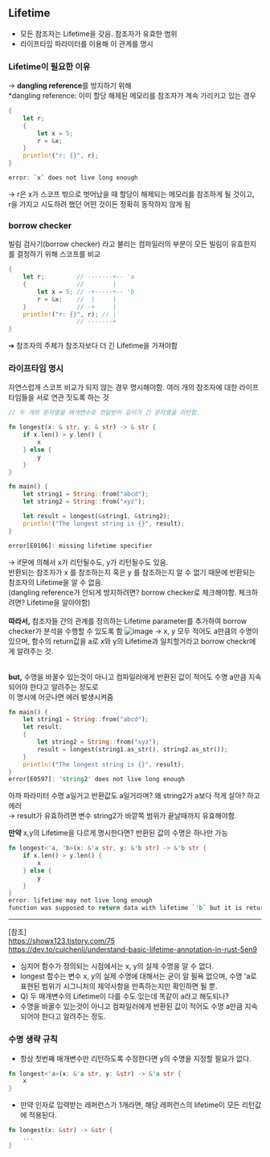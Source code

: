 ## Lifetime
- 모든 참조자는 Lifetime을 갖음. 참조자가 유효한 범위
- 라이프타임 파라미터를 이용해 이 관계를 명시

### Lifetime이 필요한 이유
→ **dangling reference**를 방지하기 위해    
*dangling reference: 이미 할당 해제된 메모리를 참조자가 계속 가리키고 있는 경우    
```rust
{
    let r;
    {
        let x = 5;
        r = &x;
    }
    println!("r: {}", r);
}

error: `x` does not live long enough
```
→ r은 x가 스코프 밖으로 벗어났을 때 할당이 해제되는 메모리를 참조하게 될 것이고,    
r을 가지고 시도하려 했던 어떤 것이든 정확히 동작하지 않게 됨

### borrow checker
빌림 검사기(borrow checker) 라고 불리는 컴파일러의 부분이 모든 빌림이 유효한지를 결정하기 위해 스코프를 비교
```rust
{
    let r;         // -------+-- 'a
    {              //        |
        let x = 5; // -+-----+-- 'b
        r = &x;    //  |     |
    }              // -+     |
    println!("r: {}", r); // |
                   // -------+
}
```
➔ 참조자의 주체가 참조자보다 더 긴 Lifetime을 가져야함

### 라이프타임 명시
자연스럽게 스코프 비교가 되지 않는 경우 명시해야함. 여러 개의 참조자에 대한 라이프타임들을 서로 연관 짓도록 하는 것
```rust
// 두 개의 문자열을 매개변수로 전달받아 길이가 긴 문자열을 리턴함.

fn longest(x: & str, y: & str) -> & str {
    if x.len() > y.len() {
        x
    } else {
        y
    }
}

fn main() {
    let string1 = String::from("abcd");
    let string2 = String::from("xyz");

    let result = longest(&string1, &string2);
    println!("The longest string is {}", result);
}

error[E0106]: missing lifetime specifier
```
→ if문에 의해서 x가 리턴될수도, y가 리턴될수도 있음.    
반환되는 참조자가 x 를 참조하는지 혹은 y 를 참조하는지 알 수 없기 때문에 반환되는 참조자의 Lifetime을 알 수 없음.    
(dangling reference가 안되게 방지하려면? borrow checker로 체크해야함. 체크하려면? Lifetime을 알아야함)    
<br>
**따라서,** 참조자들 간의 관계를 정의하는 Lifetime parameter를 추가하여 borrow checker가 분석을 수행할 수 있도록 함
![image](https://github.com/leehansori/Fasoo_BigData/assets/109563345/eeaa99b3-2c98-4635-8a87-dd2b3805f591)
→ x, y 모두 적어도 a만큼의 수명이 있으며, 함수의 return값을 a로 x와 y의 Lifetime과 일치할거라고 borrow checkr에게 알려주는 것.    
<br>

**but,** 수명을 바꿀수 있는것이 아니고 컴파일러에게 반환된 값이 적어도 수명 a만큼 지속되어야 한다고 알려주는 정도로    
이 명시에 어긋나면 에러 발생시켜줌
```rust
fn main() {
    let string1 = String::from("abcd");
    let result;
    {
        let string2 = String::from("xyz");
        result = longest(string1.as_str(), string2.as_str());
    }
    println!("The longest string is {}", result);
}
error[E0597]: 'string2' does not live long enough
```
아까 파라미터 수명 a일거고 반환값도 a일거라며? 왜 string2가 a보다 적게 살아? 하고 에러    
→ result가 유효하려면 변수 string2가 바깥쪽 범위가 끝날때까지 유효해야함.
<br>

**만약** x,y의 Lifetime을 다르게 명시한다면? 반환된 값의 수명은 하나만 가능    
```rust
fn longest<'a, 'b>(x: &'a str, y: &'b str) -> &'b str {
    if x.len() > y.len() {
        x
    } else {
        y
    }
}
error: lifetime may not live long enough
function was supposed to return data with lifetime `'b` but it is returning data with lifetime `'a`
```


---
[참조]    
https://showx123.tistory.com/75    
https://dev.to/cuichenli/understand-basic-lifetime-annotation-in-rust-5en9    
- 심지어 함수가 정의되는 시점에서는 x, y의 실제 수명을 알 수 없다.
- longest 함수는 변수 x, y의 실제 수명에 대해서는 굳이 알 필욕 없으며, 수명 'a로 표현된 범위가 시그니처의 제약사항을 만족하는지만 확인하면 될 뿐.    
- Q) 두 매개변수의 Lifetime이 다를 수도 있는데 똑같이 a라고 해도되나?    
- 수명을 바꿀수 있는것이 아니고 컴파일러에게 반환된 값이 적어도 수명 a만큼 지속되어야 한다고 알려주는 정도.
### 수명 생략 규칙
- 항상 첫번째 매개변수만 리턴하도록 수정한다면 y의 수명을 지정할 필요가 없다.
```rust
fn longest<'a>(x: &'a str, y: &str) -> &'a str {
    x
}
```
- 만약 인자로 입력받는 레퍼런스가 1개라면, 해당 레퍼런스의 lifetime이 모든 리턴값에 적용된다.
```rust
fn longest(x: &str) -> &str {
    ...
}
```
